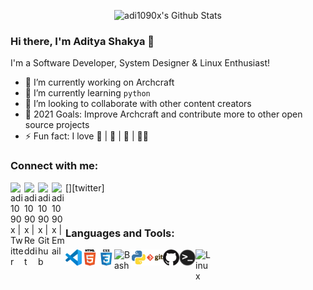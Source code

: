 <!-- List Of Websites-->
[reddit]: https://www.reddit.com/user/hatsu27
[github]: https://www.github.com/IlhamSetiawan
[gmail]: mailto:ilhamsetiawan2000x@gmail.com

<p align="center">
  <img alt="adi1090x's Github Stats" src="https://github-readme-stats.vercel.app/api?username=IlhamSetiawan&show_icons=true&include_all_commits=true&hide_border=true" />
<!--  <img alt="profile pic" width="195px" src="https://avatars2.githubusercontent.com/u/26059688?s=460&u=d41b000a62eab50d000c3da604d151cec27bd850&v=4" />  -->
<!--  <img src="https://github-readme-stats.anuraghazra1.vercel.app/api/top-langs/?username=adi1090x&hide=ruby,perl&hide_border=true" />  -->
</p>

### Hi there, I'm Aditya Shakya 👋

I'm a Software Developer, System Designer & Linux Enthusiast!
- 🔭 I’m currently working on Archcraft
- 🌱 I’m currently learning `python`
- 👯 I’m looking to collaborate with other content creators
- 🥅 2021 Goals: Improve Archcraft and contribute more to other open source projects
- ⚡ Fun fact: I love 📸 | 🎨 | 🐶 | 👨‍💻

### Connect with me:

[<img align="left" alt="adi1090x | Twitter" width="22px" src="https://image.flaticon.com/icons/svg/733/733579.svg" />][twitter]
[<img align="left" alt="adi1090x | Reddit" width="22px" src="https://image.flaticon.com/icons/svg/2111/2111589.svg" />][reddit]
[<img align="left" alt="adi1090x | Github" width="22px" src="https://image.flaticon.com/icons/svg/733/733553.svg" />][github]
[<img align="left" alt="adi1090x | Email" width="22px" src="https://image.flaticon.com/icons/svg/732/732200.svg" />][gmail]

<br />

### Languages and Tools:

[<img align="left" alt="Visual Studio Code" width="26px" src="https://raw.githubusercontent.com/github/explore/80688e429a7d4ef2fca1e82350fe8e3517d3494d/topics/visual-studio-code/visual-studio-code.png" />](https://www.google.com/search?&q=Visual+Studio+Code)
[<img align="left" alt="HTML5" width="26px" src="https://raw.githubusercontent.com/github/explore/80688e429a7d4ef2fca1e82350fe8e3517d3494d/topics/html/html.png" />](https://www.google.com/search?&q=HTML5)
[<img align="left" alt="CSS3" width="26px" src="https://raw.githubusercontent.com/github/explore/80688e429a7d4ef2fca1e82350fe8e3517d3494d/topics/css/css.png" />](https://www.google.com/search?&q=CSS)
[<img align="left" alt="Bash" width="26px" src="https://raw.githubusercontent.com/odb/official-bash-logo/master/assets/Logos/Icons/SVG/128x128.svg" />](https://www.google.com/search?&q=Bash)
[<img align="left" alt="Python" width="26px" src="https://raw.githubusercontent.com/PKief/vscode-material-icon-theme/master/icons/python.svg" />](https://www.google.com/search?&q=Python)
[<img align="left" alt="Git" width="26px" src="https://raw.githubusercontent.com/github/explore/80688e429a7d4ef2fca1e82350fe8e3517d3494d/topics/git/git.png" />](https://www.google.com/search?&q=Git)
[<img align="left" alt="GitHub" width="26px" src="https://raw.githubusercontent.com/github/explore/78df643247d429f6cc873026c0622819ad797942/topics/github/github.png" />](https://www.google.com/search?&q=Github)
[<img align="left" alt="Terminal" width="26px" src="https://raw.githubusercontent.com/github/explore/80688e429a7d4ef2fca1e82350fe8e3517d3494d/topics/terminal/terminal.png" />](https://www.google.com/search?&q=command+line+interface)
[<img align="left" alt="Linux" width="26px" src="https://image.flaticon.com/icons/svg/226/226772.svg" />](https://www.google.com/search?&q=Linux)

<br />
<br />

#


